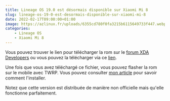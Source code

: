 ```yaml
---
title: Lineage OS 19.0 est désormais disponible sur Xiaomi Mi 8
slug: lineage-os-19-0-est-desormais-disponible-sur-xiaomi-mi-8
date: 2022-02-17T09:00:00+01:00
image: https://azlinux.fr/uploads/6355cd780f0fa3215b6115649733f447.webp
categories:
    - Lineage OS
    - Xiaomi Mi 8
---
```


Vous pouvez trouver le lien pour télécharger la rom sur le [forum XDA Developers](https://forum.xda-developers.com/t/4397383/) ou vous pouvez la télécharger via ce [lien](https://drive.google.com/file/d/1N6Yyi_IvBlikFxQJHygj0csCkNhf0B_I/view).

Une fois que vous avez téléchargé ce fichier, vous pouvez flasher la rom sur le mobile avec TWRP. Vous pouvez consulter [mon article](https://azlinux.fr/installer-twrp-sur-votre-mobile/) pour savoir comment l'installer.

Notez que cette version est distribuée de manière non officielle mais qu'elle fonctionne parfaitement.